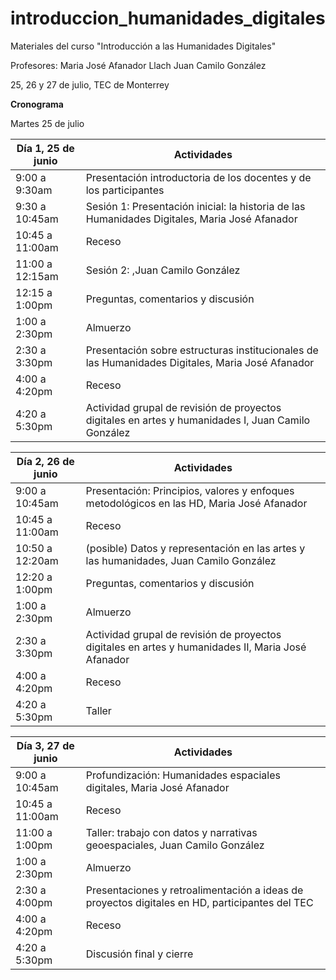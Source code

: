# introduccion_humanidades_digitales
Materiales del curso "Introducción a las Humanidades Digitales"

Profesores:
Maria José Afanador Llach
Juan Camilo González 

25, 26 y 27 de julio, TEC de Monterrey

**Cronograma**

Martes 25 de julio

| Día 1, 25 de junio  | Actividades |
| ------------- | ------------- |
| 9:00 a 9:30am |Presentación introductoria de los docentes y de los participantes |
| 9:30 a 10:45am  | Sesión 1: Presentación inicial: la historia de las Humanidades Digitales, Maria José Afanador  |
| 10:45 a 11:00am  | Receso |
| 11:00 a 12:15am  | Sesión 2:  ,Juan Camilo González |
| 12:15 a 1:00pm  |Preguntas, comentarios y discusión |
| 1:00 a 2:30pm  | Almuerzo |
| 2:30 a 3:30pm  |Presentación sobre estructuras institucionales de las Humanidades Digitales, Maria José Afanador |
| 4:00 a 4:20pm  | Receso |
| 4:20 a 5:30pm  | Actividad grupal de revisión de proyectos digitales en artes y humanidades I, Juan Camilo González|


| Día 2, 26 de junio  | Actividades |
| ------------- | ------------- |
| 9:00 a 10:45am  | Presentación: Principios, valores y enfoques metodológicos en las HD, Maria José Afanador |
| 10:45 a 11:00am  | Receso |
| 10:50 a 12:20am  | (posible) Datos y representación en las artes y las humanidades, Juan Camilo González |
| 12:20 a 1:00pm  | Preguntas, comentarios y discusión |
| 1:00 a 2:30pm  |Almuerzo|
| 2:30 a 3:30pm  |Actividad grupal de revisión de proyectos digitales en artes y humanidades II, Maria José Afanador |
| 4:00 a 4:20pm  |Receso |
| 4:20 a 5:30pm  |Taller |

| Día 3, 27 de junio  | Actividades |
| ------------- | ------------- |
| 9:00 a 10:45am |Profundización: Humanidades espaciales digitales, Maria José Afanador  |
| 10:45 a 11:00am | Receso |
| 11:00 a 1:00pm | Taller: trabajo con datos y narrativas geoespaciales, Juan Camilo González|
| 1:00 a 2:30pm  | Almuerzo |
| 2:30 a 4:00pm  |Presentaciones y retroalimentación a ideas de proyectos digitales en HD, participantes del TEC|
| 4:00 a 4:20pm  |Receso|
| 4:20 a 5:30pm  |Discusión final y cierre |
